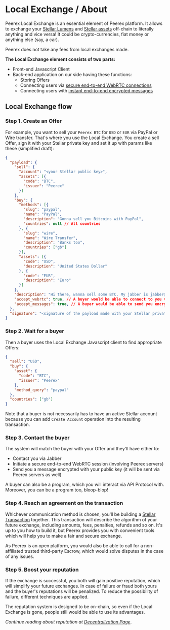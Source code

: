 # Local Exchange / About

Peerex Local Exchange is an essential element of Peerex platform. It allows to exchange your [Stellar Lumens](https://www.stellar.org/lumens/) and [Stellar assets](https://www.stellar.org/developers/guides/concepts/assets.html) off-chain to literally anything and vice versa! It could be crypto-currencies, fiat money or anything else (say, a car).

<i class="fa fa-check success"></i> Peerex does not take any fees from local exchanges made.

**The Local Exchange element consists of two parts:**

* Front-end Javascript Client
* Back-end application on our side having these functions:
  * Storing Offers
  * Connecting users via [secure end-to-end WebRTC connections](privacy.md#webrtc)
  * Connecting users with [instant end-to-end encrypted messages](privacy.md#encrypted-messages)

## Local Exchange flow

### Step 1. Create an Offer

For example, you want to sell your `Peerex BTC` for `USD` or `EUR` via PayPal or Wire transfer. That's where you use the Local Exchange. You create a sell Offer, sign it with your Stellar private key and set it up with params like these (simplified draft):

```json
{
  "payload": {
    "sell": {
      "account": "<your Stellar public key>",
      "assets": [{
        "code": "BTC",
        "issuer": "Peerex"
      }]
    },
    "buy": {
      "methods": [{
        "slug": "paypal",
        "name": "PayPal",
        "description": "Gonna sell you Bitcoins with PayPal",
        "countries": null // All countries
      }, {
        "slug": "wire",
        "name": "Wire Transfer",
        "description": "Banks too",
        "countries": ["gb"]
      }],
      "assets": [{
        "code": "USD",
        "description": "United States Dollar"
      }, {
        "code": "EUR",
        "description": "Euro"
      }]
    },
    "description": "Hi there, wanna sell some BTC. My jabber is jabber@jabber.org",
    "accept_webrtc": true, // A buyer would be able to connect to you via WebRTC connection
    "accept_messages": true, // A buyer would be able to send you encrypted messages via Peerex servers
  },
  "signature": "<signature of the payload made with your Stellar private key>"
}
```

### Step 2. Wait for a buyer

Then a buyer uses the Local Exchange Javascript client to find appropriate Offers:

```json
{
  "sell": "USD",
  "buy": {
    "asset": {
      "code": "BTC",
      "issuer": "Peerex"
    },
    "method_query": "paypal"
  },
  "countries": ["gb"]
}
```

Note that a buyer is not necessarily has to have an active Stellar account because you can add `Create Account` operation into the resulting transaction.

### Step 3. Contact the buyer

The system will match the buyer with your Offer and they'll have either to:

* Contact you via Jabber
* Initiate a secure end-to-end WebRTC session (involving Peerex servers)
* Send you a message encrypted with your public key (it will be sent via Peerex servers as well)

A buyer can also be a program, which you will interact via API Protocol with. Moreover, you can be a program too, bloop-blop! <i class="fa fa-android success"></i>

### Step 4. Reach an agreement on the transaction

Whichever communication method is chosen, you'll be building a [Stellar Transaction](https://www.stellar.org/developers/guides/concepts/transactions.html) together. This transaction will describe the algorithm of your future exchange, including amounts, fees, penalties, refunds and so on. It's up to you how to build it, but Peerex provides you with convenient tools which will help you to make a fair and secure exchange.

As Peerex is an open platform, you would also be able to call for a non-affiliated trusted third-party Escrow, which would solve disputes in the case of any issues.

### Step 5. Boost your reputation

If the exchange is successful, you both will gain positive reputation, which will simplify your future exchanges. In case of failure or fraud both yours and the buyer's reputations will be penalized. To reduce the possibility of failure, different techniques are applied.

The reputation system is designed to be on-chain, so even if the Local Exchange is gone, people still would be able to use its advantages.

<i class="fa fa-book"></i> *Continue reading about reputation at [Decentralization Page](/local_exchange/decentralization.md)*.
